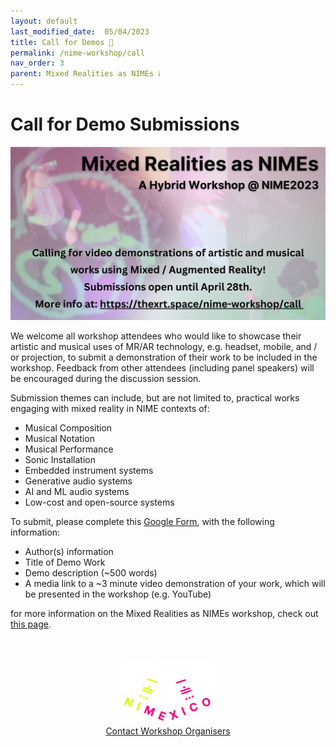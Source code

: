 ```yaml
---
layout: default
last_modified_date:  05/04/2023
title: Call for Demos 🎉
permalink: /nime-workshop/call
nav_order: 3
parent: Mixed Realities as NIMEs ℹ️
---
```


# Call for Demo Submissions 

![](../../assets/images/call.png)

We welcome all workshop attendees who would like to showcase their artistic and musical uses of MR/AR technology, e.g. headset, mobile, and / or projection, to submit a demonstration of their work to be included in the workshop. Feedback from other attendees (including panel speakers) will be encouraged during the discussion session.

Submission themes can include, but are not limited to, practical works engaging with mixed reality in NIME contexts of:
- Musical Composition
- Musical Notation
- Musical Performance
- Sonic Installation
- Embedded instrument systems
- Generative audio systems
- AI and ML audio systems
- Low-cost and open-source systems


To submit, please complete this [Google Form](https://docs.google.com/forms/d/e/1FAIpQLSfp53hym3dfCH-1bnk4Emy9hPla9efv2sjFgac2VkLc7BJOFA/viewform?usp=sharing), with the following information:
- Author(s) information
- Title of Demo Work
- Demo description (~500 words)
- A media link to a ~3 minute video demonstration of your work, which will be presented in the workshop (e.g. YouTube)


for more information on the Mixed Realities as NIMEs workshop, check out [this page](../nime-workshop/).

<br>
<br>

<!-- Remove link underline on image -->
<style>
    #img-a{
        background-image: none;
    }
</style>

<div align="center">
  <a id="img-a" href="https://www.nime2023.org/"><img src="../../assets/images/nimexico.png" width="150px"></a>
  <br>
  <a href="mailto:s.bilbow@sussex.ac.uk,yichen.wang@anu.edu.au>">Contact Workshop Organisers</a>
</div>